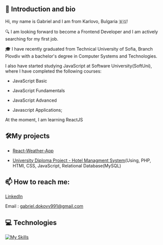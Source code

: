## 👋 Introduction and bio

Hi, my name is Gabriel and I am from Karlovo, Bulgaria 🇧🇬!

🔍 I am looking forward  to become a Frontend Developer and I am actively searching for my first job.

 🎓 I have recently graduated from Technical University of Sofia, Branch Plovdiv with a bachelor's degree in Computer Systems and Technologies.
 
  I also have started studying JavaScript at Software University(SoftUni), where I have completed the following courses:
  
 - JavaScript Basic
 
 - JavaScript Fundamentals
 
 - JavaScript Advanced
 
 - Javascript Applications;
 
 At the moment, I am learning ReactJS
 
 
 ## 🛠️My projects
 
 - <a href="https://github.com/GabrielDokov/React-Weather-App.git">React-Weather-App</a>
 
 - <a href="https://github.com/GabrielDokov/Hotel-Reservation-Website.git">University Diploma Project - Hotel Managment System</a>(Using, PHP, HTMl, CSS, JavaScript, Relational Database(MySQL)
 
 
 ## 📫 How to reach me:
 
<a href="linkedin.com/in/gabriel-dokov-1a248622b">LinkedIn</a>


Email : gabriel.dokovv991@gmail.com

## 💻 Technologies
[![My Skills](https://skillicons.dev/icons?i=js,html,css,react)](https://skillicons.dev)

 
 

<!---
GabrielDokov/GabrielDokov is a ✨ special ✨ repository because its `README.md` (this file) appears on your GitHub profile.
You can click the Preview link to take a look at your changes.
--->
